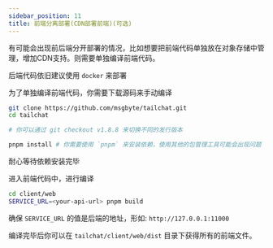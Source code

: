 ```yaml
---
sidebar_position: 11
title: 前端分离部署(CDN部署前端)(可选)
---
```


有可能会出现前后端分开部署的情况，比如想要把前端代码单独放在对象存储中管理，增加CDN支持。则需要单独编译前端代码。

后端代码依旧建议使用 `docker` 来部署

为了单独编译前端代码，你需要下载源码来手动编译

```bash
git clone https://github.com/msgbyte/tailchat.git
cd tailchat

# 你可以通过 git checkout v1.8.8 来切换不同的发行版本

pnpm install # 你需要使用 `pnpm` 来安装依赖，使用其他的包管理工具可能会出现问题
```

耐心等待依赖安装完毕

进入前端代码中，进行编译

```bash
cd client/web
SERVICE_URL=<your-api-url> pnpm build
```

确保 `SERVICE_URL` 的值是后端的地址，形如: `http://127.0.0.1:11000`

编译完毕后你可以在 `tailchat/client/web/dist` 目录下获得所有的前端文件。
